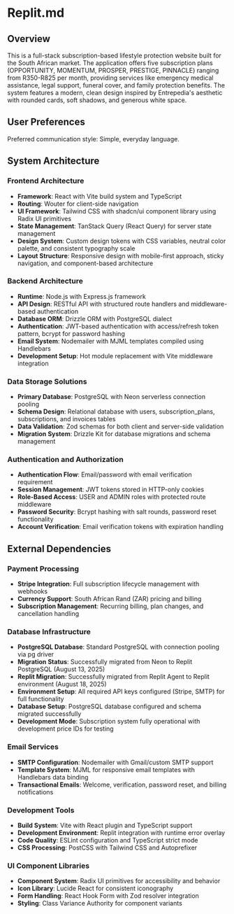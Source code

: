 # Replit.md

## Overview

This is a full-stack subscription-based lifestyle protection website built for the South African market. The application offers five subscription plans (OPPORTUNITY, MOMENTUM, PROSPER, PRESTIGE, PINNACLE) ranging from R350-R825 per month, providing services like emergency medical assistance, legal support, funeral cover, and family protection benefits. The system features a modern, clean design inspired by Entrepedia's aesthetic with rounded cards, soft shadows, and generous white space.

## User Preferences

Preferred communication style: Simple, everyday language.

## System Architecture

### Frontend Architecture
- **Framework**: React with Vite build system and TypeScript
- **Routing**: Wouter for client-side navigation
- **UI Framework**: Tailwind CSS with shadcn/ui component library using Radix UI primitives
- **State Management**: TanStack Query (React Query) for server state management
- **Design System**: Custom design tokens with CSS variables, neutral color palette, and consistent typography scale
- **Layout Structure**: Responsive design with mobile-first approach, sticky navigation, and component-based architecture

### Backend Architecture
- **Runtime**: Node.js with Express.js framework
- **API Design**: RESTful API with structured route handlers and middleware-based authentication
- **Database ORM**: Drizzle ORM with PostgreSQL dialect
- **Authentication**: JWT-based authentication with access/refresh token pattern, bcrypt for password hashing
- **Email System**: Nodemailer with MJML templates compiled using Handlebars
- **Development Setup**: Hot module replacement with Vite middleware integration

### Data Storage Solutions
- **Primary Database**: PostgreSQL with Neon serverless connection pooling
- **Schema Design**: Relational database with users, subscription_plans, subscriptions, and invoices tables
- **Data Validation**: Zod schemas for both client and server-side validation
- **Migration System**: Drizzle Kit for database migrations and schema management

### Authentication and Authorization
- **Authentication Flow**: Email/password with email verification requirement
- **Session Management**: JWT tokens stored in HTTP-only cookies
- **Role-Based Access**: USER and ADMIN roles with protected route middleware
- **Password Security**: Bcrypt hashing with salt rounds, password reset functionality
- **Account Verification**: Email verification tokens with expiration handling

## External Dependencies

### Payment Processing
- **Stripe Integration**: Full subscription lifecycle management with webhooks
- **Currency Support**: South African Rand (ZAR) pricing and billing
- **Subscription Management**: Recurring billing, plan changes, and cancellation handling

### Database Infrastructure
- **PostgreSQL Database**: Standard PostgreSQL with connection pooling via pg driver
- **Migration Status**: Successfully migrated from Neon to Replit PostgreSQL (August 13, 2025)
- **Replit Migration**: Successfully migrated from Replit Agent to Replit environment (August 18, 2025)
- **Environment Setup**: All required API keys configured (Stripe, SMTP) for full functionality
- **Database Setup**: PostgreSQL database configured and schema migrated successfully
- **Development Mode**: Subscription system fully operational with development price IDs for testing

### Email Services
- **SMTP Configuration**: Nodemailer with Gmail/custom SMTP support
- **Template System**: MJML for responsive email templates with Handlebars data binding
- **Transactional Emails**: Welcome, verification, password reset, and billing notifications

### Development Tools
- **Build System**: Vite with React plugin and TypeScript support
- **Development Environment**: Replit integration with runtime error overlay
- **Code Quality**: ESLint configuration and TypeScript strict mode
- **CSS Processing**: PostCSS with Tailwind CSS and Autoprefixer

### UI Component Libraries
- **Component System**: Radix UI primitives for accessibility and behavior
- **Icon Library**: Lucide React for consistent iconography
- **Form Handling**: React Hook Form with Zod resolver integration
- **Styling**: Class Variance Authority for component variants